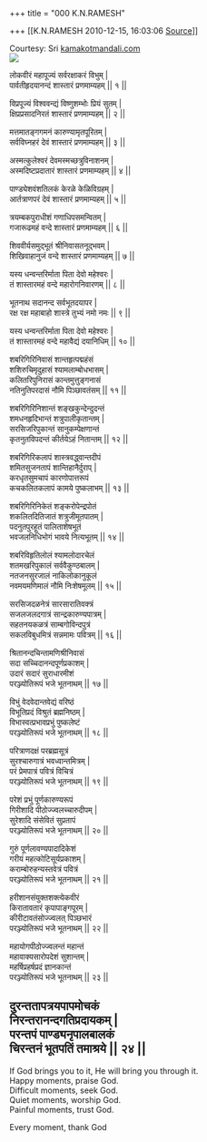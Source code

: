 +++
title = "000 K.N.RAMESH"

+++
[[K.N.RAMESH	2010-12-15, 16:03:06 [Source](https://groups.google.com/g/samskrita/c/GLt8UqemVr4)]]







Courtesy: Sri [kamakotmandali.com](http://kamakotmandali.com/)  
![](https://ci4.googleusercontent.com/proxy/Lh5msk-tMW92NkBEhsMRJFiJinOO-e079xSQEiQ-WnuAkeo9rRpDUiqo5OBaSxjChyYCBbSi3RHRhv8365JKmWw9qQOhUQ2T6gc4nlnMP7ShwOI=s0-d-e1-ft#http://www.kamakotimandali.com/blog/media/users/admin/Shasta.jpg)  
  
  
लोकवीरं महापूज्यं सर्वरक्षाकरं विभुम् \|  
पार्वतीहृदयानन्दं शास्तारं प्रणमाम्यहम् \|\| १ \|\|  
  
विप्रपूज्यं विश्ववन्द्यं विष्णुशम्भोः प्रियं सुतम् \|  
क्षिप्रप्रसादनिरतं शास्तारं प्रणमाम्यहम् \|\| २ \|\|  
  
मत्तमातङ्गगमनं कारुण्यामृतपूरितम् \|  
सर्वविघ्नहरं देवं शास्तारं प्रणमाम्यहम् \|\| ३ \|\|  
  
अस्मत्कुलेश्वरं देवमस्मच्छत्रुविनाशनम् \|  
अस्मदिष्टप्रदातारं शास्तारं प्रणमाम्यहम् \|\| ४ \|\|  
  
पाण्ड्येशवंशतिलकं केरळे केळिविग्रहम् \|  
आर्तत्राणपरं देवं शास्तारं प्रणमाम्यहम् \|\| ५ \|\|  
  
त्रयम्बकपुराधीशं गणाधिपसमन्वितम् \|  
गजारूढमहं वन्दे शास्तारं प्रणमाम्यहम् \|\| ६ \|\|  
  
शिववीर्यसमुद्भूतं श्रीनिवासतनूद्भवम् \|  
शिखिवाहानुजं वन्दे शास्तारं प्रणमाम्यहम् \|\| ७ \|\|  
  
यस्य धन्वन्तरिर्माता पिता देवो महेश्वरः \|  
तं शास्तारमहं वन्दे महारोगनिवारणम् \|\| ८ \|\|  
  
भूतनाथ सदानन्द सर्वभूतदयापर \|  
रक्ष रक्ष महाबाहो शास्त्रे तुभ्यं नमो नमः \|\| ९ \|\|  
  
यस्य धन्वन्तरिर्माता पिता देवो महेश्वरः \|  
तं शास्तारमहं वन्दे महावैद्यं दयानिधिम् \|\| १० \|\|  
  
शबरिगिरिनिवासं शान्तहृत्पद्महंसं  
शशिरुचिमृदुहासं श्यामलाम्बोधभासम् \|  
कलितरिपुनिरासं कान्तमुत्तुङ्गनासं  
नतिनुतिपरदासं नौमि पिञ्छावतंसम् \|\| ११ \|\|  
  
शबरिगिरिनिशान्तं शङ्खकुन्देन्दुदन्तं  
शमधनहृदिभान्तं शत्रुपालीकृतान्तम् \|  
सरसिजरिपुकान्तं सानुकम्पेक्षणान्तं  
कृतनुतविपदन्तं कीर्तयेऽहं नितान्तम् \|\| १२ \|\|  
  
शबरिगिरिकलापं शास्त्रवद्ध्वान्तदीपं  
शमितसुजनतापं शान्तिहानैर्दुराप् \|  
करधृतसुमचापं कारणोपात्तरूपं  
कचकलितकलापं कामये पुष्कलाभम् \|\| १३ \|\|  
  
शबरिगिरिनिकेतं शङ्करोपेन्द्रपोतं  
शकलितदितिजातं शत्रुजीमूतपातम् \|  
पदनुतपुरहूतं पालिताशेषभूतं  
भवजलनिधिभोगं भावये नित्यभूतम् \|\| १४ \|\|  
  
शबरिविहृतिलोलं श्यामलोदारचेलं  
शतमखरिपुकालं सर्ववैकुण्ठबालम् \|  
नतजनसुरजालं नाकिलोकानुकूलं  
नवमयमणिमालं नौमि निःशेषमूलम् \|\| १५ \|\|  
  
सरसिजदळनेत्रं सारसारातिवक्त्रं  
सजलजलदगात्रं सान्द्रकारुण्यपात्रम् \|  
सहतनयकळत्रं साम्बगोविन्दपुत्रं  
सकलविबुधमित्रं सन्नमामः पवित्रम् \|\| १६ \|\|  
  
श्रितानन्दचिन्तामणिश्रीनिवासं  
सदा सच्चिदानन्दपूर्णप्रकाशम् \|  
उदारं सदारं सुराधारमीशं  
परञ्ज्योतिरूपं भजे भूतनाथम् \|\| १७ \|\|  
  
विभुं वेदवेदान्तवेद्यं वरिष्ठं  
विभूतिप्रदं विश्रुतं ब्रह्मनिष्ठम् \|  
विभास्वत्प्रभावप्रभुं पुष्कलेष्टं  
परञ्ज्योतिरूपं भजे भूतनाथम् \|\| १८ \|\|  
  
परित्राणदक्षं परब्रह्मसूत्रं  
सुरश्चारुगात्रं भवध्वान्तमित्रम् \|  
परं प्रेमपात्रं पवित्रं विचित्रं  
परञ्ज्योतिरूपं भजे भूतनाथम् \|\| १९ \|\|  
  
परेशं प्रभुं पूर्णकारुण्यरूपं  
गिरीशादि पीठोज्ज्वलच्चारुदीपम् \|  
सुरेशादि संसेवितं सुप्रतापं  
परञ्ज्योतिरूपं भजे भूतनाथम् \|\| २० \|\|  
  
गुरुं पूर्णलावण्यपादादिकेशं  
गरीयं महत्कोटिसूर्यप्रकाशम् \|  
कराम्बोरुहन्यस्तवेत्रं पवित्रं  
परञ्ज्योतिरूपं भजे भूतनाथम् \|\| २१ \|\|  
  
हरीशानसंयुक्तशक्त्येकवीरं  
किरातावतारं कृपापाङ्गपूरम् \|  
कीरीटावतंसोज्ज्वलत् पिञ्छभारं  
परञ्ज्योतिरूपं भजे भूतनाथम् \|\| २२ \|\|  
  
महायोगपीठोज्ज्वलन्तं महान्तं  
महावाक्यसारोपदेशं सुशान्तम् \|  
महर्षिप्रहर्षप्रदं ज्ञानकान्तं  
परञ्ज्योतिरूपं भजे भूतनाथम् \|\| २३ \|\|  
  
दुरन्ततापत्रयपापमोचकं  
निरन्तरानन्दगतिप्रदायकम् \|  
परन्तपं पाण्ड्यनृपालबालकं  
चिरन्तनं भूतपतिं तमाश्रये \|\| २४ \|\|  
--  
If God brings you to it, He will bring you through it.  
Happy moments, praise God.  
Difficult moments, seek God.  
Quiet moments, worship God.  
Painful moments, trust God.  
  
 Every moment, thank God  

